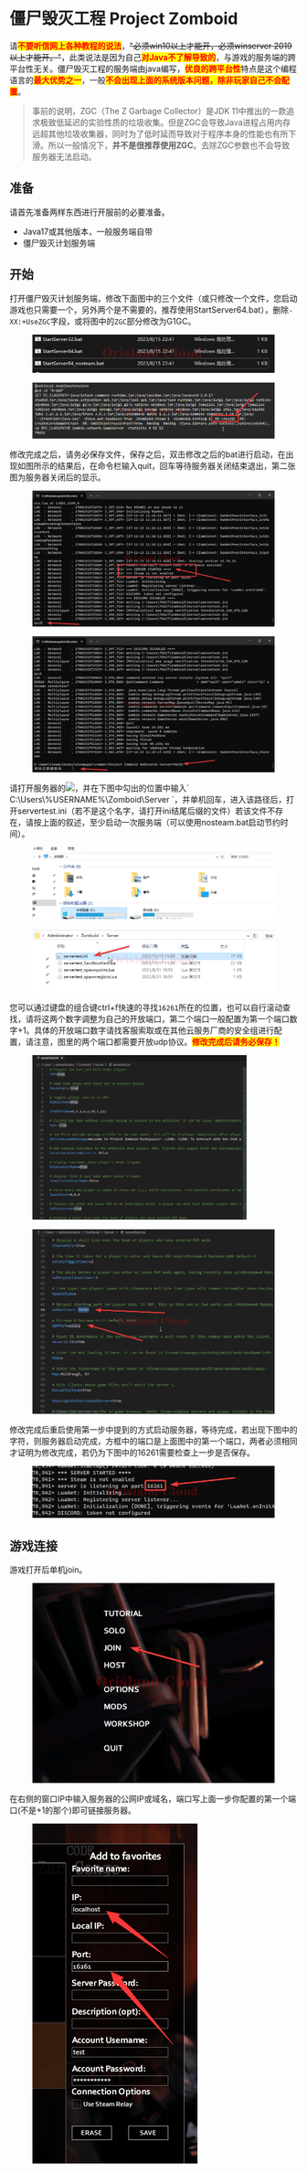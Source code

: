 # 僵尸毁灭工程 Project Zomboid

请<mark style="color:red;">**不要听信网上各种教程的说法**</mark>，~~"必须win10以上才能开，必须winserver 2019以上才能开。"~~，此类说法是因为自己<mark style="color:red;">**对Java不了解导致的**</mark>，与游戏的服务端的跨平台性无关。僵尸毁灭工程的服务端由java编写，<mark style="color:red;">**优良的跨平台性**</mark>特点是这个编程语言的<mark style="color:red;">**最大优势之一**</mark>，一般<mark style="color:red;">**不会出现上面的系统版本问题，除非玩家自己不会配置**</mark>。

> 事前的说明，ZGC（The Z Garbage Collector）是JDK 11中推出的一款追求极致低延迟的实验性质的垃圾收集。但是ZGC会导致Java进程占用内存远超其他垃圾收集器，同时为了低时延而导致对于程序本身的性能也有所下滑。所以一般情况下，**并不是很推荐使用ZGC**。去除ZGC参数也不会导致服务器无法启动。

## 准备

请首先准备两样东西进行开服前的必要准备。

* Java17或其他版本，一般服务端自带
* 僵尸毁灭计划服务端

## 开始

打开僵尸毁灭计划服务端，修改下面图中的三个文件（或只修改一个文件，您启动游戏也只需要一个，另外两个是不需要的，推荐使用StartServer64.bat），删除`-XX:+UseZGC`字段，或将图中的`ZGC`部分修改为G1GC。

<figure><img src="../.gitbook/assets/explorer_VnHP8fNjTM.png" alt=""><figcaption></figcaption></figure>

<figure><img src="../.gitbook/assets/Notepad_DVy0Ncsg3q.png" alt=""><figcaption></figcaption></figure>

修改完成之后，请务必保存文件，保存之后，双击修改之后的bat进行启动，在出现如图所示的结果后，在命令栏输入quit，回车等待服务器关闭结束退出，第二张图为服务器关闭后的显示。

<figure><img src="../.gitbook/assets/WindowsTerminal_l2wuGuNUbo.png" alt=""><figcaption></figcaption></figure>

<figure><img src="../.gitbook/assets/WindowsTerminal_PmGef8Nx28.png" alt=""><figcaption></figcaption></figure>

请打开服务器的![](../.gitbook/assets/mstsc\_kQqTwL8poA.png)，并在下图中勾出的位置中输入\` C:\Users\\%USERNAME%\Zomboid\Server \`，并单机回车，进入该路径后，打开servertest.ini（若不是这个名字，请打开ini结尾后缀的文件）若该文件不存在，请按上面的叙述，至少启动一次服务端（可以使用nosteam.bat启动节约时间）。

<figure><img src="../.gitbook/assets/mstsc_LGOVSGydVy.gif" alt=""><figcaption></figcaption></figure>

<figure><img src="../.gitbook/assets/mstsc_1CYZ7PNpV8.png" alt=""><figcaption></figcaption></figure>

您可以通过键盘的组合键ctrl+f快速的寻找`16261`所在的位置，也可以自行滚动查找，请将这两个数字调整为自己的开放端口，第二个端口一般配置为第一个端口数字+1。具体的开放端口数字请找客服索取或在其他云服务厂商的安全组进行配置，请注意，图里的两个端口都需要开放udp协议。<mark style="color:red;">**修改完成后请务必保存！**</mark>

<figure><img src="../.gitbook/assets/mstsc_AEQjVlS5wA.gif" alt="" width="375"><figcaption></figcaption></figure>

<figure><img src="../.gitbook/assets/mstsc_MImGXnrDty.png" alt=""><figcaption></figcaption></figure>

修改完成后重启使用第一步中提到的方式启动服务器，等待完成，若出现下图中的字符，则服务器启动完成，方框中的端口是上面图中的第一个端口，两者必须相同才证明为修改完成，若仍为下图中的16261需要检查上一步是否保存。

<figure><img src="../.gitbook/assets/WindowsTerminal_xqrQJdzhSO.png" alt=""><figcaption></figcaption></figure>

## 游戏连接

游戏打开后单机join。

<figure><img src="../.gitbook/assets/ProjectZomboid64_7BbLJD5OsC.png" alt=""><figcaption></figcaption></figure>

在右侧的窗口IP中输入服务器的公网IP或域名，端口写上面一步你配置的第一个端口(不是+1的那个)即可链接服务器。

<figure><img src="../.gitbook/assets/image (41).png" alt=""><figcaption></figcaption></figure>
